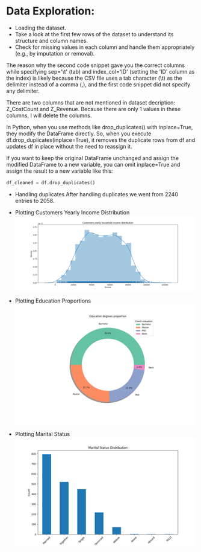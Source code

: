 # Data Exploration:

* Loading the dataset. 
* Take a look at the first few rows of the dataset to understand its structure and column names.
* Check for missing values in each column and handle them appropriately (e.g., by imputation or removal). 

The reason why the second code snippet gave you the correct columns while specifying sep='\t' (tab) and index_col='ID' (setting the 'ID' column as the index) is likely because the CSV file uses a tab character (\t) as the delimiter instead of a comma (,), and the first code snippet did not specify any delimiter.

There are two columns that are not mentioned in dataset decription: Z_CostCount and Z_Revenue. Because there are only 1 values in these columns, I will delete the columns.

In Python, when you use methods like drop_duplicates() with inplace=True, they modify the DataFrame directly. So, when you execute df.drop_duplicates(inplace=True), it removes the duplicate rows from df and updates df in place without the need to reassign it.

If you want to keep the original DataFrame unchanged and assign the modified DataFrame to a new variable, you can omit inplace=True and assign the result to a new variable like this:

```python
df_cleaned = df.drop_duplicates()
```

* Handling duplicates
After handling duplicates we went from 2240 entries to 2058.

* Plotting Customers Yearly Income Distribution
![Customers Yearly Income Distribution](customers_yearly_income_distribution.png)

* Plotting Education Proportions
![Education Proportions](education_proportions.png)

* Plotting Marital Status
![Marital Status](marital_status.png)




